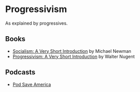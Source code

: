 # Progressivism

As explained by progressives.

## Books

* [Socialism: A Very Short Introduction](https://www.amazon.com/Socialism-Short-Introduction-Michael-Newman/dp/0192804316) by Michael Newman
* [Progressivism: A Very Short Introduction](https://www.amazon.com/Progressivism-Short-Introduction-Walter-Nugent/dp/019531106X) by Walter Nugent

## Podcasts
* [Pod Save America](https://crooked.com/podcast-series/pod-save-america/)

